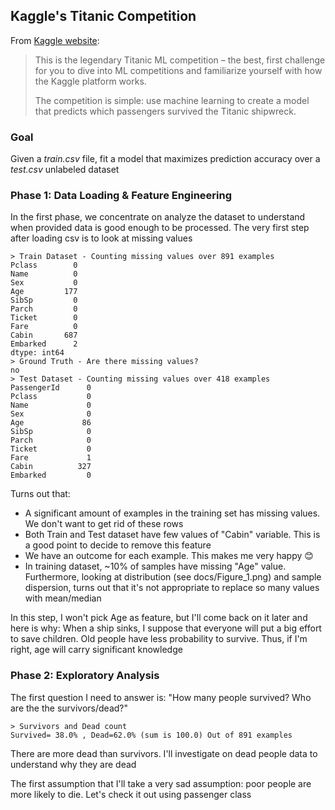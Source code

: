 ## Kaggle's Titanic Competition

From [Kaggle website](https://www.kaggle.com/c/titanic):

> This is the legendary Titanic ML competition – the best, first challenge for you to dive into ML competitions and familiarize yourself with how the Kaggle platform works.
> 
>The competition is simple: use machine learning to create a model that predicts which passengers survived the Titanic shipwreck.

### Goal
Given a *train.csv* file, fit a model that maximizes prediction accuracy over a *test.csv* unlabeled dataset

### Phase 1: Data Loading & Feature Engineering
In the first phase, we concentrate on analyze the dataset to understand when provided data is good enough to be processed. The very first step after loading csv is to look at missing values

	> Train Dataset - Counting missing values over 891 examples
    Pclass        0
    Name          0
    Sex           0
    Age         177
    SibSp         0
    Parch         0
    Ticket        0
    Fare          0
    Cabin       687
    Embarked      2
	dtype: int64
	> Ground Truth - Are there missing values?
	no
	> Test Dataset - Counting missing values over 418 examples
	PassengerId      0
	Pclass           0
	Name             0
	Sex              0
	Age             86
	SibSp            0
	Parch            0
	Ticket           0
	Fare             1
	Cabin          327
	Embarked         0

Turns out that:
* A significant amount of examples in the training set has missing values. We don't want to get rid of these rows
* Both Train and Test dataset have few values of "Cabin" variable. This is a good point to decide to remove this feature
* We have an outcome for each example. This makes me very happy :blush:
* In training dataset, ~10% of samples have missing "Age" value. Furthermore, looking at distribution (see docs/Figure_1.png) and sample dispersion, turns out that it's not appropriate to replace so many values with mean/median

In this step, I won't pick Age as feature, but I'll come back on it later and here is why: When a ship sinks, I suppose that everyone will put a big effort to save children. Old people have less probability to survive. Thus, if I'm right, age will carry significant knowledge

### Phase 2: Exploratory Analysis

The first question I need to answer is: "How many people survived? Who are the the survivors/dead?"

    > Survivors and Dead count
    Survived= 38.0% , Dead=62.0% (sum is 100.0) Out of 891 examples

There are more dead than survivors. I'll investigate on dead people data to understand why they are dead

The first assumption that I'll take a very sad assumption: poor people are more likely to die. Let's check it out using passenger class